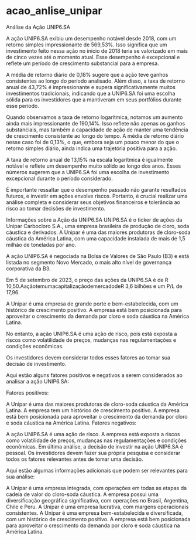 # acao_anlise_unipar
Análise da Ação UNIP6.SA

A ação UNIP6.SA exibiu um desempenho notável desde 2018, com um retorno simples impressionante de 569,53%. Isso significa que um investimento feito nessa ação no início de 2018 teria se valorizado em mais de cinco vezes até o momento atual. Esse desempenho é excepcional e reflete um período de crescimento substancial para a empresa.

A média de retorno diário de 0,18% sugere que a ação teve ganhos consistentes ao longo do período analisado. Além disso, a taxa de retorno anual de 43,72% é impressionante e supera significativamente muitos investimentos tradicionais, indicando que a UNIP6.SA foi uma escolha sólida para os investidores que a mantiveram em seus portfólios durante esse período.

Quando observamos a taxa de retorno logarítmica, notamos um aumento ainda mais impressionante de 190,14%. Isso reflete não apenas os ganhos substanciais, mas também a capacidade de ação de manter uma tendência de crescimento consistente ao longo do tempo. A média de retorno diário nesse caso foi de 0,13%, o que, embora seja um pouco menor do que o retorno simples diário, ainda indica uma trajetória positiva para a ação.

A taxa de retorno anual de 13,15% na escala logarítmica é igualmente notável e reflete um desempenho muito sólido ao longo dos anos. Esses números sugerem que a UNIP6.SA foi uma escolha de investimento excepcional durante o período considerado.

É importante ressaltar que o desempenho passado não garante resultados futuros, e investir em ações envolve riscos. Portanto, é crucial realizar uma análise completa e considerar seus objetivos financeiros e tolerância ao risco ao tomar decisões de investimento.

Informações sobre a Ação da UNIP6.SA
UNIP6.SA é o ticker de ações da Unipar Carbocloro S.A., uma empresa brasileira de produção de cloro, soda cáustica e derivados. A Unipar é uma das maiores produtoras de cloro-soda cáustica da América Latina, com uma capacidade instalada de mais de 1,5 milhão de toneladas por ano.

A ação UNIP6.SA é negociada na Bolsa de Valores de São Paulo (B3) e está listada no segmento Novo Mercado, o mais alto nível de governança corporativa da B3.

Em 5 de setembro de 2023, o preço das ações da UNIP6.SA é de R 10,50.AaçãotemumacapitalizaçãodemercadodeR  3,6 bilhões e um P/L de 17,96.

A Unipar é uma empresa de grande porte e bem-estabelecida, com um histórico de crescimento positivo. A empresa está bem posicionada para aproveitar o crescimento da demanda por cloro e soda cáustica na América Latina.

No entanto, a ação UNIP6.SA é uma ação de risco, pois está exposta a riscos como volatilidade de preços, mudanças nas regulamentações e condições econômicas.

Os investidores devem considerar todos esses fatores ao tomar sua decisão de investimento.

Aqui estão alguns fatores positivos e negativos a serem considerados ao analisar a ação UNIP6.SA:

Fatores positivos:

A Unipar é uma das maiores produtoras de cloro-soda cáustica da América Latina.
A empresa tem um histórico de crescimento positivo.
A empresa está bem posicionada para aproveitar o crescimento da demanda por cloro e soda cáustica na América Latina.
Fatores negativos:

A ação UNIP6.SA é uma ação de risco.
A empresa está exposta a riscos como volatilidade de preços, mudanças nas regulamentações e condições econômicas.
Em última análise, a decisão de investir na ação UNIP6.SA é pessoal. Os investidores devem fazer sua própria pesquisa e considerar todos os fatores relevantes antes de tomar uma decisão.

Aqui estão algumas informações adicionais que podem ser relevantes para sua análise:

A Unipar é uma empresa integrada, com operações em todas as etapas da cadeia de valor do cloro-soda cáustica.
A empresa possui uma diversificação geográfica significativa, com operações no Brasil, Argentina, Chile e Peru.
A Unipar é uma empresa lucrativa, com margens operacionais consistentes.
A Unipar é uma empresa bem-estabelecida e diversificada, com um histórico de crescimento positivo. A empresa está bem posicionada para aproveitar o crescimento da demanda por cloro e soda cáustica na América Latina.

